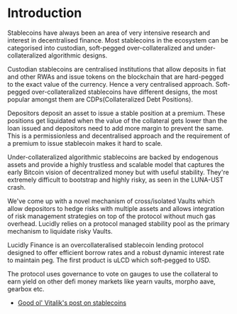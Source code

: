 # Introduction

Stablecoins have always been an area of very intensive research and interest in decentralised finance. Most stablecoins in the ecosystem can be categorised into custodian, soft-pegged over-collateralized and under-collateralized algorithmic designs.

Custodian stablecoins are centralised institutions that allow deposits in fiat and other RWAs and issue tokens on the blockchain that are hard-pegged to the exact value of the currency. Hence a very centralised approach.
Soft-pegged over-collateralized stablecoins have different designs, the most popular amongst them are CDPs(Collateralized Debt Positions).

Depositors deposit an asset to issue a stable position at a premium. These positions get liquidated when the value of the collateral gets lower than the loan issued and depositors need to add more margin to prevent the same. This is a permissionless and decentralised approach and the requirement of a premium to issue stablecoin makes it hard to scale.

Under-collateralized algorithmic stablecoins are backed by endogenous assets and provide a highly trustless and scalable model that captures the early Bitcoin vision of decentralized money but with useful stability. They're extremely difficult to bootstrap and highly risky, as seen in the LUNA-UST crash.

We've come up with a novel mechanism of cross/isolated Vaults which allow depositors to hedge risks with multiple assets and allows integration of risk management strategies on top of the protocol without much gas overhead. Lucidly relies on a protocol managed stability pool as the primary mechanism to liquidate risky Vaults.

Lucidly Finance is an overcollateralised stablecoin lending protocol designed to offer efficient borrow rates and a robust dynamic interest rate to maintain peg. The first product is uLCD which soft-pegged to USD.

The protocol uses governance to vote on gauges to use the collateral to earn yield on other defi money markets like yearn vaults, morpho aave, gearbox etc.

- [Good ol' Vitalik's post on stablecoins](https://vitalik.ca/general/2022/05/25/stable.html)